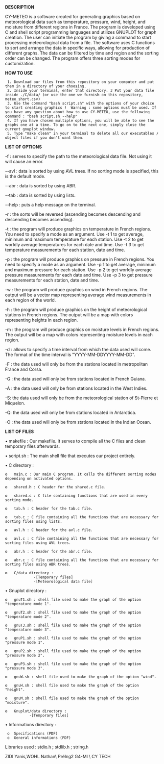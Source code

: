 **DESCRIPTION**

CY-METEO is a software created for generating graphics based on meteorological data such as temperature, pressure, wind, height, and moisture from different regions in France. The program is developed using C and shell script programming languages and utilizes GNUPLOT for graph creation. The user can initiate the program by giving a command to start processing meteorological data from a file. The software uses C functions to sort and arrange the data in specific ways, allowing for production of different graphs. The data can be filtered by time and region and the sorting order can be changed. The program offers three sorting modes for customization.



**HOW TO USE**


     1.	Download our files from this repository on your computer and put them in a directory of your choosing.
     2.	Inside your terminal, enter that directory. 3 Put your data file inside ./C/data/ (or use the one we furnish on this repository, meteo_short.csv)
     3.	Use the command "bash script.sh" with the options of your choice to start creating graphics !  Warning : some options must be used. If you have any question about how to use CY-METEO, use the following command : "bash script.sh --help"
     4.	If you have chosen multiple options, you will be able to see the graphs one at a time. To go on to the next one, simply close the current gnuplot window.
     5.	Type "make clean" in your terminal to delete all our executables / object files if you don't want them.



**LIST OF OPTIONS**

  -f : serves to specify the path to the meteorological data file. Not using it will cause an error.

 --avl : data is sorted by using AVL trees. If no sorting mode is specified, this is the default mode.

 --abr : data is sorted by using ABR.

 --tab : data is sorted by using lists.

--help : puts a help message on the terminal.

 -r : the sorts will be reversed (ascending becomes descending and descending becomes ascending).

-t : the program will produce graphics on temperature in French regions.
You need to specify a mode as an argument.
Use -t 1 to get average, minimum and maximum temperature for each station.
Use -t 2 to get worldly average temperatures for each date and time.
Use -t 3 to get temperature measurements for each station, date and time.


-p : the program will produce graphics on pressure in French regions.
You need to specify a mode as an argument. 
Use -p 1 to get average, minimum and maximum pressure for each station.
Use -p 2 to get worldly average pressure measurements for each date and time.
Use -p 3 to get pressure measurements for each station, date and time.

-w : the program will produce graphics on wind in French regions. The output will be a vector map representing average wind measurements in each region of the world.

 -h : the program will produce graphics on the height of meteorological stations in French regions. The output will be a map with colors representing heights in each region.

-m : the program will produce graphics on moisture levels in French regions. The output will be a map with colors representing moisture levels in each region.

-d : allows to specify a time interval from which the data used will come.  The format of the time interval is "YYYY-MM-DDYYYY-MM-DD".

-F : the data used will only be from the stations located in metropolitan France and Corsa.

-G : the data used will only be from stations located in French Guiana.

-A : the data used will only be from stations located in the West Indies.

-S: the data used will only be from the meteorological station of St-Pierre et Miquelon.

-Q: the data used will only be from stations located in Antarctica.

-O : the data used will only be from stations located in the Indian Ocean.


**LIST OF FILES**


•	makefile : Our makefile. It serves to compile all the C files and clean temporary files afterwards.

•	script.sh : The main shell file that executes our project entirely.

•	C directory :

    o	main.c : Our main C program. It calls the different sorting modes depending on activated options.

    o	shared.h : C header for the shared.c file.

    o	shared.c : C file containing functions that are used in every sorting mode.

    o	tab.h : C header for the tab.c file.

    o	tab.c : C file containing all the functions that are necessary for sorting files using lists.

    o	avl.h : C header for the avl.c file.

    o	avl.c : C file containing all the functions that are necessary for sorting files using AVL trees.

    o	abr.h : C header for the abr.c file.

    o	abr.c : C file containing all the functions that are necessary for sorting files using ABR trees.

    o	C/data directory :
                 -[Temporary files]
                 -[Meteorological data file]


•	Gnuplot directory : 

    o	gnuT1.sh : shell file used to make the graph of the option "temperature mode 1".

    o	gnuT2.sh : shell file used to make the graph of the option "temperature mode 2".

    o	gnuT3.sh : shell file used to make the graph of the option "temperature mode 3".

    o	gnuP1.sh : shell file used to make the graph of the option "pressure mode 1".

    o	gnuP2.sh : shell file used to make the graph of the option "pressure mode 2".

    o	gnuP3.sh : shell file used to make the graph of the option "pressure mode 3".

    o	gnuW.sh : shell file used to make the graph of the option "wind".

    o	gnuH.sh : shell file used to make the graph of the option "height".

    o	gnuM.sh : shell file used to make the graph of the option "moisture".

    o	Gnuplot/data directory :
               -[Temporary files]

•	Informations directory :

     o	Specifications (PDF)
     o	General informations (PDF)


Libraries used : stdio.h ; stdlib.h ; string.h





ZIDI Yanis,WOHL Nathan\ PréIng2 G4-MI \ CY TECH

